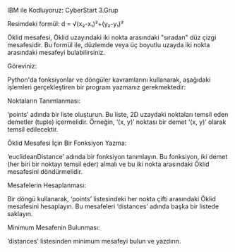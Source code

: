 IBM ile Kodluyoruz: CyberStart 3.Grup

Resimdeki formül:
d = √(x₂-x₁)²+(y₂-y₁)²

Öklid mesafesi, Öklid uzayındaki iki nokta arasındaki "sıradan" düz çizgi mesafesidir. Bu formül ile, düzlemde veya üç boyutlu uzayda iki nokta arasındaki mesafeyi bulabilirsiniz.

Göreviniz:

Python'da fonksiyonlar ve döngüler kavramlarını kullanarak, aşağıdaki işlemleri gerçekleştiren bir program yazmanız gerekmektedir:

Noktaların Tanımlanması:

‘points’ adında bir liste oluşturun. Bu liste, 2D uzaydaki noktaları temsil eden demetler (tuple) içermelidir. Örneğin, ‘(x, y)’ noktası bir demet ‘(x, y)’ olarak temsil edilecektir.

Öklid Mesafesi İçin Bir Fonksiyon Yazma:

‘euclideanDistance’ adında bir fonksiyon tanımlayın. Bu fonksiyon, iki demet (her biri bir noktayı temsil eder) almalı ve bu iki nokta arasındaki Öklid mesafesini döndürmelidir.

Mesafelerin Hesaplanması:

Bir döngü kullanarak, ‘points’ listesindeki her nokta çifti arasındaki Öklid mesafesini hesaplayın. Bu mesafeleri ‘distances’ adında başka bir listede saklayın.

Minimum Mesafenin Bulunması:

‘distances’ listesinden minimum mesafeyi bulun ve yazdırın.

